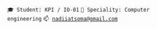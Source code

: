 <code>🎓 Student: KPI / IO-01</code>
<code>👷 Speciality: Computer engineering</code>
<code>📫 [nadiiatsoma@gmail.com](nadiiatsoma@gmail.com)</code>
